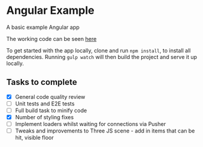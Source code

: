 # Angular Example

A basic example Angular app

The working code can be seen [here](http://angular-example.andylaw.info)

To get started with the app locally, clone and run `npm install`, to install all dependencies. Running `gulp watch` will then build the project and serve it up locally.

## Tasks to complete
- [X] General code quality review
- [ ] Unit tests and E2E tests
- [ ] Full build task to minify code
- [X] Number of styling fixes
- [ ] Implement loaders whilst waiting for connections via Pusher
- [ ] Tweaks and improvements to Three JS scene - add in items that can be hit, visible floor